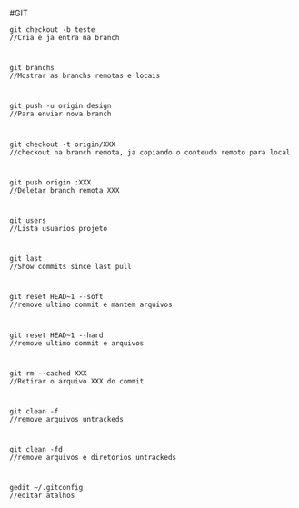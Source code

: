 #GIT

	git checkout -b teste
	//Cria e ja entra na branch
#
	git branchs
	//Mostrar as branchs remotas e locais	
#
	git push -u origin design
	//Para enviar nova branch	
#
	git checkout -t origin/XXX
	//checkout na branch remota, ja copiando o conteudo remoto para local	
#
	git push origin :XXX
	//Deletar branch remota XXX	
#
	git users
	//Lista usuarios projeto	
#
	git last
	//Show commits since last pull	
#
	git reset HEAD~1 --soft
	//remove ultimo commit e mantem arquivos	
#
	git reset HEAD~1 --hard
	//remove ultimo commit e arquivos	
#
	git rm --cached XXX
	//Retirar o arquivo XXX do commit	
#
	git clean -f
	//remove arquivos untrackeds	
#
	git clean -fd
	//remove arquivos e diretorios untrackeds	
#
	gedit ~/.gitconfig
	//editar atalhos